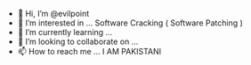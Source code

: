 - 👋 Hi, I’m @evilpoint
- 👀 I’m interested in ... Software Cracking ( Software Patching )
- 🌱 I’m currently learning ...
- 💞️ I’m looking to collaborate on ...
- 📫 How to reach me ... I AM PAKISTANI
 
<!---
evilpoint/evilpoint is a ✨ special ✨ repository because its `README.md` (this file) appears on your GitHub profile.
You can click the Preview link to take a look at your changes.
--->
